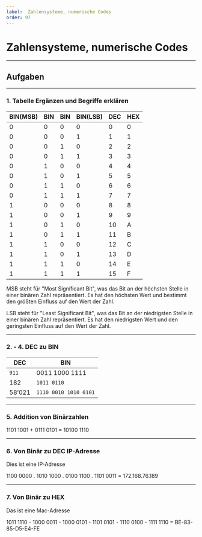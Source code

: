 ```yaml
---
label:  Zahlensysteme, numerische Codes
order: 97
---
```


# Zahlensysteme, numerische Codes

---

## Aufgaben

---

### 1. Tabelle Ergänzen und Begriffe erklären

| BIN(MSB) | BIN | BIN | BIN(LSB) | DEC | HEX |
|----------|-----|-----|----------|-----|-----|
| 0        | 0   | 0   | 0        | 0   | 0   |
| 0        | 0   | 0   | 1        | 1   | 1   |
| 0        | 0   | 1   | 0        | 2   | 2   |
| 0        | 0   | 1   | 1        | 3   | 3   |
| 0        | 1   | 0   | 0        | 4   | 4   |
| 0        | 1   | 0   | 1        | 5   | 5   |
| 0        | 1   | 1   | 0        | 6   | 6   |
| 0        | 1   | 1   | 1        | 7   | 7   |
| 1        | 0   | 0   | 0        | 8   | 8   |
| 1        | 0   | 0   | 1        | 9   | 9   |
| 1        | 0   | 1   | 0        | 10  | A   |
| 1        | 0   | 1   | 1        | 11  | B   |
| 1        | 1   | 0   | 0        | 12  | C   |
| 1        | 1   | 0   | 1        | 13  | D   |
| 1        | 1   | 1   | 0        | 14  | E   |
| 1        | 1   | 1   | 1        | 15  | F   |

MSB steht für "Most Significant Bit", was das Bit an der höchsten Stelle in einer binären Zahl repräsentiert. Es hat den höchsten Wert und bestimmt den größten Einfluss auf den Wert der Zahl.

LSB steht für "Least Significant Bit", was das Bit an der niedrigsten Stelle in einer binären Zahl repräsentiert. Es hat den niedrigsten Wert und den geringsten Einfluss auf den Wert der Zahl.

---

### 2. - 4. DEC zu BIN

| DEC | BIN |
|-----|-----|
| `911` | 0011 1000 1111   |
|182 | `1011 0110` |
|58’021 |  `1110 0010 1010 0101` |

---

### 5. Addition von Binärzahlen

1101 1001 + 0111 0101 = 10100 1110

---

### 6. Von Binär zu DEC IP-Adresse
Dies ist eine IP-Adresse

1100 0000 . 1010 1000 . 0100 1100 . 1101 0011 = 172.168.76.189
 
---

 ### 7. Von Binär zu HEX

Das ist eine Mac-Adresse

 1011 1110 - 1000 0011 - 1000 0101 - 1101 0101 - 1110 0100 - 1111 1110 = BE-83-85-D5-E4-FE